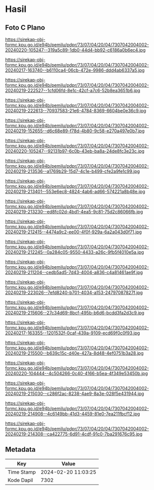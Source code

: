 # Hasil

## Foto C Plano

https://sirekap-obj-formc.kpu.go.id/e94b/pemilu/pdpr/73/07/04/20/04/7307042004002-20240220-105247--319a5c89-1db0-44d4-bb92-c6186a0b6ec4.jpg

https://sirekap-obj-formc.kpu.go.id/e94b/pemilu/pdpr/73/07/04/20/04/7307042004002-20240217-163740--b6110ca4-06cb-472e-9986-ddd4ab6337a5.jpg

https://sirekap-obj-formc.kpu.go.id/e94b/pemilu/pdpr/73/07/04/20/04/7307042004002-20240219-222527--1cfd06fd-8e1c-42cf-a7c6-52b8ea3651b6.jpg

https://sirekap-obj-formc.kpu.go.id/e94b/pemilu/pdpr/73/07/04/20/04/7307042004002-20240219-222613--70937583-21e6-4784-8369-6604be0e36c9.jpg

https://sirekap-obj-formc.kpu.go.id/e94b/pemilu/pdpr/73/07/04/20/04/7307042004002-20240219-152655--d6c68e89-f78d-4b80-9c58-e270a497e0b7.jpg

https://sirekap-obj-formc.kpu.go.id/e94b/pemilu/pdpr/73/07/04/20/04/7307042004002-20240220-105247--92131b97-6c0b-43eb-ba8a-24de8fc3e23c.jpg

https://sirekap-obj-formc.kpu.go.id/e94b/pemilu/pdpr/73/07/04/20/04/7307042004002-20240219-213536--a1769b29-15d7-4c1e-b499-cfe2a9fe1c99.jpg

https://sirekap-obj-formc.kpu.go.id/e94b/pemilu/pdpr/73/07/04/20/04/7307042004002-20240219-213401--553e6ec8-4824-4ab6-ad66-574221a8b48e.jpg

https://sirekap-obj-formc.kpu.go.id/e94b/pemilu/pdpr/73/07/04/20/04/7307042004002-20240219-213230--ed8fc02d-4bd1-4ea5-9c81-75d2c86066fb.jpg

https://sirekap-obj-formc.kpu.go.id/e94b/pemilu/pdpr/73/07/04/20/04/7307042004002-20240219-212415--4474a9c2-ee00-4f0f-929a-6a2a043d0f71.jpg

https://sirekap-obj-formc.kpu.go.id/e94b/pemilu/pdpr/73/07/04/20/04/7307042004002-20240219-212245--0a284c05-9550-4433-a26c-9fb5f4010e5a.jpg

https://sirekap-obj-formc.kpu.go.id/e94b/pemilu/pdpr/73/07/04/20/04/7307042004002-20240219-211204--cedb5ad5-7d43-4004-a836-c4a81461ae9f.jpg

https://sirekap-obj-formc.kpu.go.id/e94b/pemilu/pdpr/73/07/04/20/04/7307042004002-20240219-223026--7efd8240-b701-4034-a153-24797087827f.jpg

https://sirekap-obj-formc.kpu.go.id/e94b/pemilu/pdpr/73/07/04/20/04/7307042004002-20240219-215606--27c34d69-8bcf-495b-b6d6-bcdd3fa2d3c9.jpg

https://sirekap-obj-formc.kpu.go.id/e94b/pemilu/pdpr/73/07/04/20/04/7307042004002-20240217-163355--1201532f-0caf-439a-9109-ecd69f0c0f93.jpg

https://sirekap-obj-formc.kpu.go.id/e94b/pemilu/pdpr/73/07/04/20/04/7307042004002-20240219-215500--b639c15c-d40e-427a-8d48-4ef0751b3a28.jpg

https://sirekap-obj-formc.kpu.go.id/e94b/pemilu/pdpr/73/07/04/20/04/7307042004002-20240220-104444--4c504266-0c40-4166-b5ea-4f349e53450b.jpg

https://sirekap-obj-formc.kpu.go.id/e94b/pemilu/pdpr/73/07/04/20/04/7307042004002-20240219-215030--c286f2ac-8238-4ae9-8a3e-028f5e431944.jpg

https://sirekap-obj-formc.kpu.go.id/e94b/pemilu/pdpr/73/07/04/20/04/7307042004002-20240219-214908--4c6149bb-41d3-4459-81e0-7ea211fbcf12.jpg

https://sirekap-obj-formc.kpu.go.id/e94b/pemilu/pdpr/73/07/04/20/04/7307042004002-20240219-214308--ca422775-6d91-4cdf-91c0-7ba291676c95.jpg


## Metadata

| Key        | Value               |
| ---------- | ------------------- |
| Time Stamp | 2024-02-20 11:03:25 |
| Kode Dapil | 7302                |



